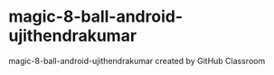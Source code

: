 # magic-8-ball-android-ujithendrakumar
magic-8-ball-android-ujithendrakumar created by GitHub Classroom
